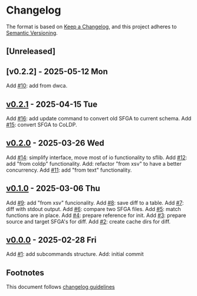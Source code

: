 # Changelog

The format is based on [Keep a Changelog](https://keepachangelog.com/en/1.0.0/),
and this project adheres to [Semantic Versioning](https://semver.org/spec/v2.0.0.html).

## [Unreleased]

## [v0.2.2] - 2025-05-12 Mon

Add [#10]: add from dwca.

## [v0.2.1] - 2025-04-15 Tue

Add [#16]: add update command to convert old SFGA to current schema.
Add [#15]: convert SFGA to CoLDP.

## [v0.2.0] - 2025-03-26 Wed

Add [#14]: simplify interface, move most of io functionality to sflib.
Add [#12]: add "from coldp" functionality.
Add: refactor "from xsv" to have a better concurrency.
Add [#11]: add "from text" functionality.

## [v0.1.0] - 2025-03-06 Thu

Add [#9]: add "from xsv" funcionality.
Add [#8]: save diff to a table.
Add [#7]: diff with stdout output.
Add [#6]: compare two SFGA files.
Add [#5]: match functions are in place.
Add [#4]: prepare reference for init.
Add [#3]: prepare source and target SFGA's for diff.
Add [#2]: create cache dirs for diff.

## [v0.0.0] - 2025-02-28 Fri

Add [#1]: add subcommands structure.
Add: initial commit

## Footnotes

This document follows [changelog guidelines]

[v0.2.1]: https://github.com/sfborg/sf/compare/v0.2.0...v0.2.1
[v0.2.0]: https://github.com/sfborg/sf/compare/v0.1.0...v0.2.0
[v0.1.0]: https://github.com/sfborg/sf/compare/v0.0.0...v0.1.0
[v0.0.0]: https://github.com/sfborg/sf/tree/v0.0.0
[#20]: https://github.com/sfborg/sf/issues/20
[#19]: https://github.com/sfborg/sf/issues/19
[#18]: https://github.com/sfborg/sf/issues/18
[#17]: https://github.com/sfborg/sf/issues/17
[#16]: https://github.com/sfborg/sf/issues/16
[#15]: https://github.com/sfborg/sf/issues/15
[#14]: https://github.com/sfborg/sf/issues/14
[#13]: https://github.com/sfborg/sf/issues/13
[#12]: https://github.com/sfborg/sf/issues/12
[#11]: https://github.com/sfborg/sf/issues/11
[#10]: https://github.com/sfborg/sf/issues/10
[#9]: https://github.com/sfborg/sf/issues/9
[#8]: https://github.com/sfborg/sf/issues/8
[#7]: https://github.com/sfborg/sf/issues/7
[#6]: https://github.com/sfborg/sf/issues/6
[#5]: https://github.com/sfborg/sf/issues/5
[#4]: https://github.com/sfborg/sf/issues/4
[#3]: https://github.com/sfborg/sf/issues/3
[#2]: https://github.com/sfborg/sf/issues/2
[#1]: https://github.com/sfborg/sf/issues/1
[changelog guidelines]: https://keepachangelog.com/en/1.0.0/
